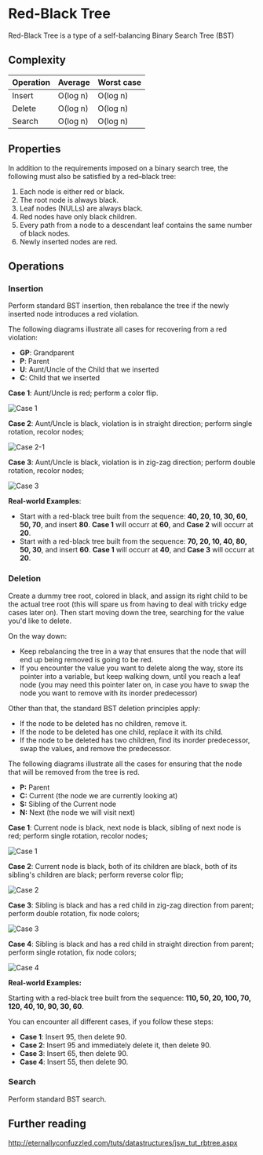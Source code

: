 # Red-Black Tree

Red-Black Tree is a type of a self-balancing Binary Search Tree (BST)

## Complexity

| Operation | Average  | Worst case |
| --------- | -------- | ---------- |
| Insert    | O(log n) | O(log n)   |
| Delete    | O(log n) | O(log n)   |
| Search    | O(log n) | O(log n)   |

## Properties

In addition to the requirements imposed on a binary search tree, the following must also be satisfied by a red–black tree:

1. Each node is either red or black.
2. The root node is always black.
3. Leaf nodes (NULLs) are always black.
4. Red nodes have only black children.
5. Every path from a node to a descendant leaf contains the same number of black nodes.
6. Newly inserted nodes are red.

## Operations

### Insertion

Perform standard BST insertion, then rebalance the tree if the newly inserted node introduces a red violation.

The following diagrams illustrate all cases for recovering from a red violation:

- **GP**: Grandparent
- **P**: Parent
- **U**: Aunt/Uncle of the Child that we inserted
- **C**: Child that we inserted

**Case 1**: Aunt/Uncle is red; perform a color flip.

![Case 1](https://raw.githubusercontent.com/mbezhanov/c-data-structures-and-algorithms/master/trees/rbt/images/rbt-insert-case-1.png)

**Case 2**: Aunt/Uncle is black, violation is in straight direction; perform single rotation, recolor nodes;

![Case 2-1](https://raw.githubusercontent.com/mbezhanov/c-data-structures-and-algorithms/master/trees/rbt/images/rbt-insert-case-2.png)

**Case 3**: Aunt/Uncle is black, violation is in zig-zag direction; perform double rotation, recolor nodes;

![Case 3](https://raw.githubusercontent.com/mbezhanov/c-data-structures-and-algorithms/master/trees/rbt/images/rbt-insert-case-3.png)

**Real-world Examples**:

- Start with a red-black tree built from the sequence: **40, 20, 10, 30, 60, 50, 70**, and insert **80**. **Case 1** will occurr at **60**, and **Case 2** will occurr at **20**.
- Start with a red-black tree built from the sequence: **70, 20, 10, 40, 80, 50, 30**, and insert **60**. **Case 1** will occurr at **40**, and **Case 3** will occurr at **20**.

### Deletion

Create a dummy tree root, colored in black, and assign its right child to be the actual tree root (this will spare us from having to deal with tricky edge cases later on). Then start moving down the tree, searching for the value you'd like to delete. 

On the way down:
- Keep rebalancing the tree in a way that ensures that the node that will end up being removed is going to be red.
- If you encounter the value you want to delete along the way, store its pointer into a variable, but keep walking down, until you reach a leaf node (you may need this pointer later on, in case you have to swap the node you want to remove with its inorder predecessor)

Other than that, the standard BST deletion principles apply:
- If the node to be deleted has no children, remove it.
- If the node to be deleted has one child, replace it with its child.
- If the node to be deleted has two children, find its inorder predecessor, swap the values, and remove the predecessor.

The following diagrams illustrate all the cases for ensuring that the node that will be removed from the tree is red.

- **P:** Parent
- **C:** Current (the node we are currently looking at)
- **S:** Sibling of the Current node
- **N:** Next (the node we will visit next)

**Case 1**: Current node is black, next node is black, sibling of next node is red; perform single rotation, recolor nodes;

![Case 1](https://raw.githubusercontent.com/mbezhanov/c-data-structures-and-algorithms/master/trees/rbt/images/rbt-delete-case-1.png)

**Case 2**: Current node is black, both of its children are black, both of its sibling's children are black; perform reverse color flip;

![Case 2](https://raw.githubusercontent.com/mbezhanov/c-data-structures-and-algorithms/master/trees/rbt/images/rbt-delete-case-2.png)

**Case 3**: Sibling is black and has a red child in zig-zag direction from parent; perform double rotation, fix node colors;

![Case 3](https://raw.githubusercontent.com/mbezhanov/c-data-structures-and-algorithms/master/trees/rbt/images/rbt-delete-case-3.png)

**Case 4**: Sibling is black and has a red child in straight direction from parent; perform single rotation, fix node colors;

![Case 4](https://raw.githubusercontent.com/mbezhanov/c-data-structures-and-algorithms/master/trees/rbt/images/rbt-delete-case-4.png)

**Real-world Examples:**

Starting with a red-black tree built from the sequence: **110, 50, 20, 100, 70, 120, 40, 10, 90, 30, 60**.

You can encounter all different cases, if you follow these steps:

- **Case 1**: Insert 95, then delete 90.
- **Case 2**: Insert 95 and immediately delete it, then delete 90.
- **Case 3**: Insert 65, then delete 90.
- **Case 4**: Insert 55, then delete 90.

### Search

Perform standard BST search.

## Further reading

http://eternallyconfuzzled.com/tuts/datastructures/jsw_tut_rbtree.aspx
